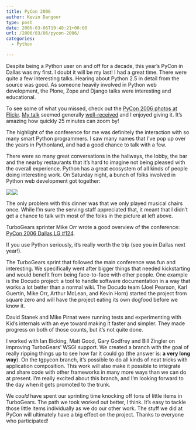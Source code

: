 ```yaml
---
title: PyCon 2006
author: Kevin Dangoor
type: post
date: 2006-03-06T19:40:21+00:00
url: /2006/03/06/pycon-2006/
categories:
  - Python

---
```

Despite being a Python user on and off for a decade, this year&#8217;s PyCon in Dallas was my first. I doubt it will be my last! I had a great time. There were quite a few interesting talks. Hearing about Python 2.5 in detail from the source was good. As someone heavily involved in Python web development, the Plone, Zope and Django talks were interesting and educational.

To see some of what you missed, check out the [PyCon 2006 photos at Flickr][1]. [My talk][2] seemed generally [well-received][3] and I enjoyed giving it. It&#8217;s amazing how quickly 25 minutes can zoom by!
  
The highlight of the conference for me was definitely the interaction with so many smart Python programmers. I saw many names that I&#8217;ve pop up over the years in Pythonland, and had a good chance to talk with a few.

There were so many great conversations in the hallways, the lobby, the bar and the nearby restaurants that it&#8217;s hard to imagine not being pleased with the overall experience. Python has a great ecosystem of all kinds of people doing interesting work. On Saturday night, a bunch of folks involved in Python web development got together:

 ![][4]![][5]

The only problem with this dinner was that we only played musical chairs once. While I&#8217;m sure the serving staff appreciated that, it meant that I didn&#8217;t get a chance to talk with most of the folks in the picture at left above.

TurboGears sprinter Mike Orr wrote a good overview of the conference: [PyCon 2006 Dallas LG #124][6].

If you use Python seriously, it&#8217;s really worth the trip (see you in Dallas next year!).

The TurboGears sprint that followed the main conference was fun and interesting. We specifically went after bigger things that needed kickstarting and would benefit from being face-to-face with other people. One example is the Docudo project: a tool to handle software documentation in a way that works a lot better than a normal wiki. The Docudo team (Joel Pearson, Karl Guertin, Mike Orr, Arthur McLean, and Kevin Horn) started the project from square zero and will have the project eating its own dogfood before we know it.

David Stanek and Mike Pirnat were running tests and experimenting with Kid&#8217;s internals with an eye toward making it faster and simpler. They made progress on both of those counts, but it&#8217;s not quite done.

I worked with Ian Bicking, Matt Good, Gary Godfrey and Bill Zingler on improving TurboGears&#8217; WSGI support. We created a branch with the goal of really ripping things up to see how far it could go (the answer is: **a very long way**). On the tgpycon branch, it&#8217;s possible to do all kinds of neat tricks with application composition. This work will also make it possible to integrate and share code with other frameworks in many more ways than we can do at present. I&#8217;m really excited about this branch, and I&#8217;m looking forward to the day when it gets promoted to the trunk.

We _could_ have spent our sprinting time knocking off tons of little items in TurboGears. The path we took worked out better, I think. It&#8217;s easy to tackle those little items individually as we do our other work. The stuff we did at PyCon will ultimately have a big effect on the project. Thanks to everyone who participated!

 [1]: http://www.flickr.com/photos/tags/pycon2006
 [2]: http://www.turbogears.org/preview/docs/tutorials/eajaxtg/
 [3]: http://holdenweb.blogspot.com/2006/03/effective-ajax-with-turbogears.html
 [4]: http://static.flickr.com/37/104508201_d33bb201b4_m.jpg
 [5]: http://static.flickr.com/36/104509076_76ace61361_m.jpg
 [6]: http://linuxgazette.net/124/orr.html